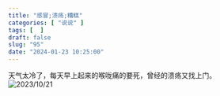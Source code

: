 ```yaml
---
title: "感冒;溃疡;糟糕"
categories: [ "说说" ]
tags: [  ]
draft: false
slug: "95"
date: "2024-01-23 10:25:00"
---
```


天气太冷了，每天早上起来的喉咙痛的要死，曾经的溃疡又找上门。
![2023/10/21](https://album.wangyunzi.com/2023/10/21/9YEizp.JPG)
